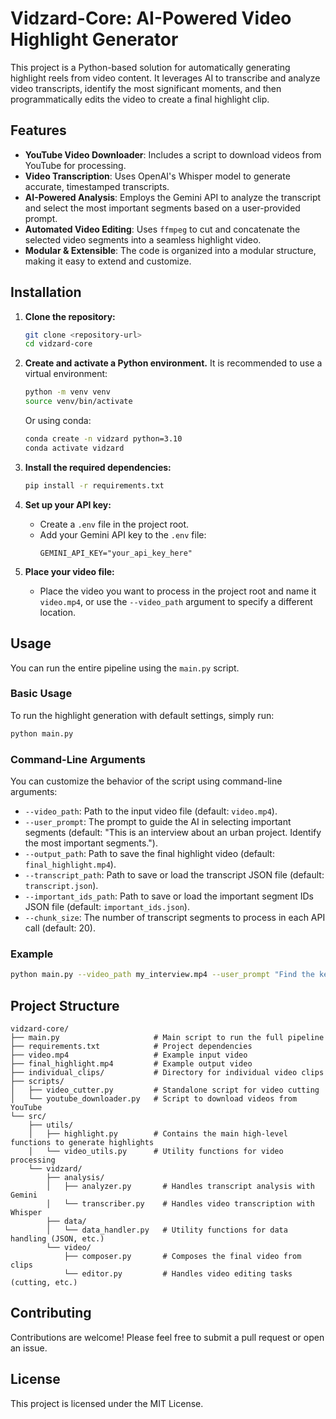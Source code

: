 # Vidzard-Core: AI-Powered Video Highlight Generator

This project is a Python-based solution for automatically generating highlight reels from video content. It leverages AI to transcribe and analyze video transcripts, identify the most significant moments, and then programmatically edits the video to create a final highlight clip.

## Features

- **YouTube Video Downloader**: Includes a script to download videos from YouTube for processing.
- **Video Transcription**: Uses OpenAI's Whisper model to generate accurate, timestamped transcripts.
- **AI-Powered Analysis**: Employs the Gemini API to analyze the transcript and select the most important segments based on a user-provided prompt.
- **Automated Video Editing**: Uses `ffmpeg` to cut and concatenate the selected video segments into a seamless highlight video.
- **Modular & Extensible**: The code is organized into a modular structure, making it easy to extend and customize.

## Installation

1.  **Clone the repository:**
    ```bash
    git clone <repository-url>
    cd vidzard-core
    ```

2.  **Create and activate a Python environment.** It is recommended to use a virtual environment:
    ```bash
    python -m venv venv
    source venv/bin/activate
    ```
    Or using conda:
    ```bash
    conda create -n vidzard python=3.10
    conda activate vidzard
    ```

3.  **Install the required dependencies:**
    ```bash
    pip install -r requirements.txt
    ```

4.  **Set up your API key:**
    - Create a `.env` file in the project root.
    - Add your Gemini API key to the `.env` file:
      ```
      GEMINI_API_KEY="your_api_key_here"
      ```

5.  **Place your video file:**
    - Place the video you want to process in the project root and name it `video.mp4`, or use the `--video_path` argument to specify a different location.

## Usage

You can run the entire pipeline using the `main.py` script.

### Basic Usage

To run the highlight generation with default settings, simply run:

```bash
python main.py
```

### Command-Line Arguments

You can customize the behavior of the script using command-line arguments:

-   `--video_path`: Path to the input video file (default: `video.mp4`).
-   `--user_prompt`: The prompt to guide the AI in selecting important segments (default: "This is an interview about an urban project. Identify the most important segments.").
-   `--output_path`: Path to save the final highlight video (default: `final_highlight.mp4`).
-   `--transcript_path`: Path to save or load the transcript JSON file (default: `transcript.json`).
-   `--important_ids_path`: Path to save or load the important segment IDs JSON file (default: `important_ids.json`).
-   `--chunk_size`: The number of transcript segments to process in each API call (default: 20).

### Example

```bash
python main.py --video_path my_interview.mp4 --user_prompt "Find the key moments where the guest discusses their childhood." --output_path childhood_highlights.mp4
```

## Project Structure

```
vidzard-core/
├── main.py                     # Main script to run the full pipeline
├── requirements.txt            # Project dependencies
├── video.mp4                   # Example input video
├── final_highlight.mp4         # Example output video
├── individual_clips/           # Directory for individual video clips
├── scripts/
│   ├── video_cutter.py         # Standalone script for video cutting
│   └── youtube_downloader.py   # Script to download videos from YouTube
└── src/
    ├── utils/
    │   ├── highlight.py        # Contains the main high-level functions to generate highlights
    │   └── video_utils.py      # Utility functions for video processing
    └── vidzard/
        ├── analysis/
        │   ├── analyzer.py       # Handles transcript analysis with Gemini
        │   └── transcriber.py    # Handles video transcription with Whisper
        ├── data/
        │   └── data_handler.py   # Utility functions for data handling (JSON, etc.)
        └── video/
            ├── composer.py       # Composes the final video from clips
            └── editor.py         # Handles video editing tasks (cutting, etc.)
```

## Contributing

Contributions are welcome! Please feel free to submit a pull request or open an issue.

## License

This project is licensed under the MIT License.
